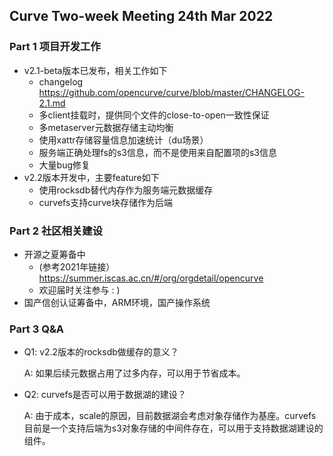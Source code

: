 ## Curve Two-week Meeting 24th Mar 2022

### Part 1 项目开发工作

- v2.1-beta版本已发布，相关工作如下
    - changelog https://github.com/opencurve/curve/blob/master/CHANGELOG-2.1.md
    - 多client挂载时，提供同个文件的close-to-open一致性保证
    - 多metaserver元数据存储主动均衡
    - 使用xattr存储容量信息加速统计（du场景）
    - 服务端正确处理fs的s3信息，而不是使用来自配置项的s3信息
    - 大量bug修复
- v2.2版本开发中，主要feature如下
    - 使用rocksdb替代内存作为服务端元数据缓存
    - curvefs支持curve块存储作为后端

### Part 2 社区相关建设

- 开源之夏筹备中
  - (参考2021年链接）https://summer.iscas.ac.cn/#/org/orgdetail/opencurve
  - 欢迎届时关注参与 : )
- 国产信创认证筹备中，ARM环境，国产操作系统

### Part 3 Q&A

- Q1: v2.2版本的rocksdb做缓存的意义？

    A: 如果后续元数据占用了过多内存，可以用于节省成本。

- Q2: curvefs是否可以用于数据湖的建设？

    A: 由于成本，scale的原因，目前数据湖会考虑对象存储作为基座。curvefs目前是一个支持后端为s3对象存储的中间件存在，可以用于支持数据湖建设的组件。
